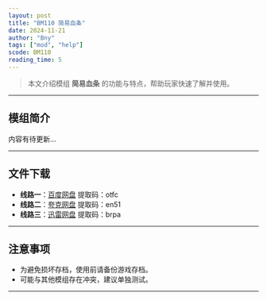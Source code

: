 ```yaml
---
layout: post
title: "BM110 简易血条"
date: 2024-11-21
author: "Bny"
tags: ["mod", "help"]
scode: BM110
reading_time: 5
---
```


> 本文介绍模组 **简易血条** 的功能与特点，帮助玩家快速了解并使用。

---

## 模组简介

内容有待更新...

---


## 文件下载
- **线路一**：[百度网盘](https://pan.baidu.com/s/1Eun-tKCY13Fh2yW25_kX-w?pwd=otfc)  提取码：otfc  
- **线路二**：[夸克网盘](https://pan.quark.cn/s/3b02bfa05e27?pwd=en51)  提取码：en51  
- **线路三**：[迅雷网盘](https://pan.xunlei.com/s/VOCCbe31jiygokyKG9OUQ_4zA1?pwd=brpa)  提取码：brpa  

---

## 注意事项
- 为避免损坏存档，使用前请备份游戏存档。
- 可能与其他模组存在冲突，建议单独测试。

---

